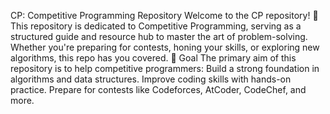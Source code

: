 CP: Competitive Programming Repository
Welcome to the CP repository! 🚀 This repository is dedicated to Competitive Programming, serving as a structured guide and resource hub to master the art of problem-solving. Whether you're preparing for contests, honing your skills, or exploring new algorithms, this repo has you covered.
🚀 Goal
The primary aim of this repository is to help competitive programmers:
Build a strong foundation in algorithms and data structures.
Improve coding skills with hands-on practice.
Prepare for contests like Codeforces, AtCoder, CodeChef, and more.

